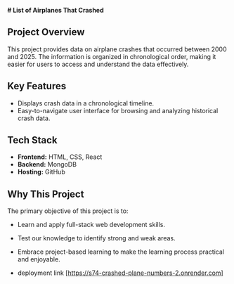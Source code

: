 
**# List of Airplanes That Crashed**

## Project Overview
This project provides data on airplane crashes that occurred between 2000 and 2025. The information is organized in chronological order, making it easier for users to access and understand the data effectively.

    
## Key Features
- Displays crash data in a chronological timeline.
- Easy-to-navigate user interface for browsing and analyzing historical crash data.


## Tech Stack
- **Frontend:** HTML, CSS, React
- **Backend:** MongoDB
- **Hosting:** GitHub


## Why This Project
The primary objective of this project is to:
- Learn and apply full-stack web development skills.
- Test our knowledge to identify strong and weak areas.
- Embrace project-based learning to make the learning process practical and enjoyable.

- deployment link [https://s74-crashed-plane-numbers-2.onrender.com]

 
